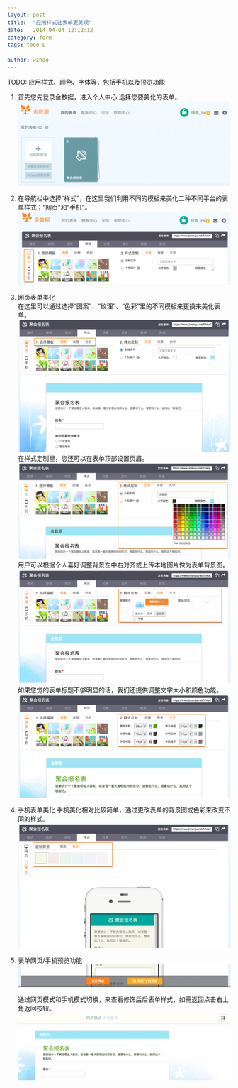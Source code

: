 ```yaml
---
layout: post
title:  "应用样式让表单更美观"
date:   2014-04-04 12:12:12
category: form
tags: todo L

author: wzhao
---
```


TODO: 应用样式、颜色、字体等，包括手机以及预览功能

1. 首先您先登录金数据，进入个人中心,选择您要美化的表单。
![样式](/images/style-1.png) 

2. 在导航栏中选择“样式”，在这里我们利用不同的模板来美化二种不同平台的表单样式；“网页”和“手机”。  
![样式](/images/style-2.png) 

3. 网页表单美化  
   在这里可以通过选择“图案”、“纹理”、“色彩”里的不同模板来更换来美化表单。
![样式](/images/style-3.png)   
   在样式定制里，您还可以在表单顶部设置页眉。  
![样式](/images/style-4.png)   
   用户可以根据个人喜好调整背景左中右对齐或上传本地图片做为表单背景图。
![样式](/images/style-5.png)  
   如果您觉的表单标题不够明显的话，我们还提供调整文字大小和颜色功能。
![样式](/images/style-6.png)
   
4. 手机表单美化
   手机美化相对比较简单，通过更改表单的背景图或色彩来改变不同的样式。
![样式](/images/style-7.png)  

5. 表单网页/手机预览功能
![样式](/images/style-8.png)  

   通过网页模式和手机模式切换，来查看修饰后后表单样式，如需返回点击右上角返回按钮。
![样式](/images/style-9.png)

